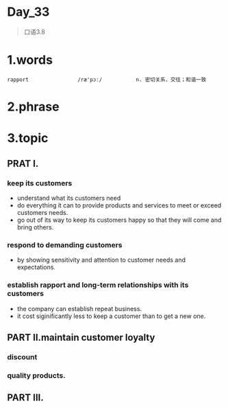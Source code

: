 # Day_33
> 口语3.8
# 1.words
    rapport                /ræ'pɔː/           n. 密切关系，交往；和谐一致
    

# 2.phrase


# 3.topic
## PRAT I.
### keep its customers
- understand what its customers need
- do everything it can to provide products and services to meet or exceed
customers needs.
- go out of its way to keep its customers happy so that they will come
and bring others.

### respond to demanding customers
- by showing sensitivity and attention to customer needs and expectations.

### establish rapport and long-term relationships with its customers
- the company can establish repeat business.
- it cost siginificantly less to keep a customer than to get a new one.

## PART II.maintain customer loyalty
### discount

### quality products.


## PART III.
































